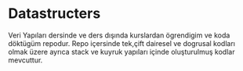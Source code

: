 # Datastructers
Veri Yapıları dersinde ve ders dışında kurslardan ögrendigim ve koda döktügüm repodur.
Repo içersinde tek,çift dairesel ve dogrusal kodları olmak üzere ayrıca stack ve kuyruk yapıları içinde oluşturulmuş kodlar mevcuttur.
